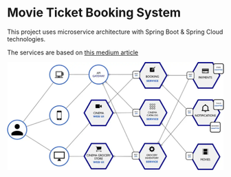 # Movie Ticket Booking System

This project uses microservice architecture with Spring Boot & Spring Cloud technologies.

The services are based on [this medium article](https://medium.com/@cramirez92/build-a-nodejs-cinema-microservice-and-deploying-it-with-docker-part-1-7e28e25bfa8b)

![Application Overview](services_design.webp)